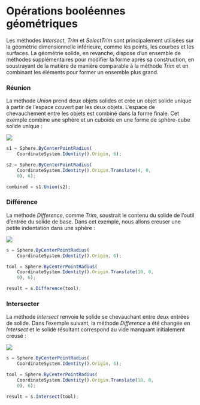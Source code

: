 # Opérations booléennes géométriques

Les méthodes _Intersect_, _Trim_ et _SelectTrim_ sont principalement utilisées sur la géométrie dimensionnelle inférieure, comme les points, les courbes et les surfaces. La géométrie solide, en revanche, dispose d’un ensemble de méthodes supplémentaires pour modifier la forme après sa construction, en soustrayant de la matière de manière comparable à la méthode _Trim_ et en combinant les éléments pour former un ensemble plus grand.

### Réunion

La méthode _Union_ prend deux objets solides et crée un objet solide unique à partir de l’espace couvert par les deux objets. L’espace de chevauchement entre les objets est combiné dans la forme finale. Cet exemple combine une sphère et un cuboïde en une forme de sphère-cube solide unique :

![](../images/8-2/9/GeometricBooleans\_01.png)

```js
s1 = Sphere.ByCenterPointRadius(
    CoordinateSystem.Identity().Origin, 6);

s2 = Sphere.ByCenterPointRadius(
    CoordinateSystem.Identity().Origin.Translate(4, 0,
    0), 6);

combined = s1.Union(s2);
```

### Différence

La méthode _Difference_, comme _Trim_, soustrait le contenu du solide de l’outil d’entrée du solide de base. Dans cet exemple, nous allons creuser une petite indentation dans une sphère :

![](../images/8-2/9/GeometricBooleans\_02.png)

```js
s = Sphere.ByCenterPointRadius(
    CoordinateSystem.Identity().Origin, 6);

tool = Sphere.ByCenterPointRadius(
    CoordinateSystem.Identity().Origin.Translate(10, 0,
    0), 6);

result = s.Difference(tool);
```

### Intersecter

La méthode _Intersect_ renvoie le solide se chevauchant entre deux entrées de solide. Dans l’exemple suivant, la méthode _Difference_ a été changée en _Intersect_ et le solide résultant correspond au vide manquant initialement creusé :

![](../images/8-2/9/GeometricBooleans\_03.png)

```js
s = Sphere.ByCenterPointRadius(
    CoordinateSystem.Identity().Origin, 6);

tool = Sphere.ByCenterPointRadius(
    CoordinateSystem.Identity().Origin.Translate(10, 0,
    0), 6);

result = s.Intersect(tool);
```
